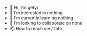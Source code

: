 - 👋 Hi, I’m getyi
- 👀 I’m interested in nothing
- 🌱 I’m currently learning nothing
- 💞️ I’m looking to collaborate on none
- 📫 How to reach me / fate

<!---
getyi/getyi is a ✨ special ✨ repository because its `README.md` (this file) appears on your GitHub profile.
You can click the Preview link to take a look at your changes.
--->
